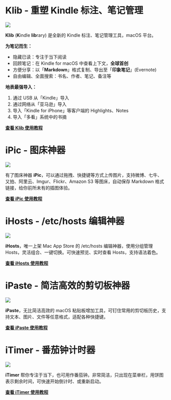 # Klib - 重塑 Kindle 标注、笔记管理

[![](https://ohpsctde4.qnssl.com/f7zmr.png)](https://itunes.apple.com/cn/app/id1196268448?ls=1&mt=12&at=1000lv4R&ct=klib_home)

**Klib** (**K**indle **lib**rary) 是全新的 Kindle 标注、笔记管理工具，macOS 平台。

**为笔记而生：**

- 隐藏已读：专注于当下阅读
- 回顾笔记：在 Kindle for macOS 中查看上下文，**全球首创**
- 方便分享：以「**Markdown**」格式复制、导出至「**印象笔记**」(Evernote)
- 自由编辑、全面搜索：书名、作者、笔记、备注等

**地表最强导入：**

1. 通过 USB 从「Kindle」导入
2. 通过网络从「亚马逊」导入
3. 导入「Kindle for iPhone」等客户端的 Highlights、Notes
4. 导入「多看」系统中的书摘

**[查看 Klib 使用教程](https://toolinbox.net/Klib/)**

# iPic - 图床神器

[![](https://ohpsctde4.qnssl.com/rhpw8.png)](https://itunes.apple.com/cn/app/id1101244278?ls=1&mt=12&at=1000lv4R&ct=iPic_home)

有了图床神器 **iPic**，可以通过拖拽、快捷键等方式上传图片，支持微博、七牛、又拍、阿里云、Imgur、Flickr、Amazon S3 等图床，自动保存 Markdown 格式链接，给你前所未有的插图体验。

**[查看 iPic 使用教程](https://toolinbox.net/iPic/)**

# iHosts - /etc/hosts 编辑神器

[![](https://ohpsctde4.qnssl.com/6irfn.png)](https://itunes.apple.com/cn/app/id1102004240?ls=1&mt=12&at=1000lv4R&ct=iHosts_home)

**iHosts**，唯一上架 Mac App Store 的 /etc/hosts 编辑神器，使用分组管理 Hosts，灵活组合、一键切换。可快速预览、实时查看 Hosts，支持语法着色。

**[查看 iHosts 使用教程](https://toolinbox.net/iHosts/)**

# iPaste - 简洁高效的剪切板神器

[![](https://ohpsctde4.qnssl.com/fjwae.png)](https://itunes.apple.com/cn/app/id1056935452?ls=1&mt=12&at=1000lv4R&ct=iPaste_home)

**iPaste**，无比简洁高效的 macOS 粘贴板增加工具，可钉住常用的剪切板历史，支持文本、图片、文件等任意格式，适配各种快捷键。

**[查看 iPaste 使用教程](https://toolinbox.net/iPaste/)**

# iTimer - 番茄钟计时器

[![](https://ohpsctde4.qnssl.com/5inpl.png)](https://itunes.apple.com/cn/app/id1062139745?ls=1&mt=12&at=1000lv4R&ct=iTimer_home)

**iTimer** 帮你专注于当下，也可用作番茄钟。非常简洁，只出现在菜单栏，用饼图表示剩余时间，可快速开始倒计时、或重新启动。

**[查看 iTimer 使用教程](https://toolinbox.net/iTimer/)**












